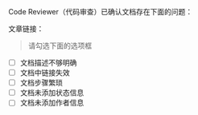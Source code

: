 Code Reviewer（代码审查）已确认文档存在下面的问题：

文章链接：

> 请勾选下面的选项框

-[ ] 文档描述不够明确
-[ ] 文档中链接失效
-[ ] 文档步骤繁琐
-[ ] 文档未添加状态信息
-[ ] 文档未添加作者信息